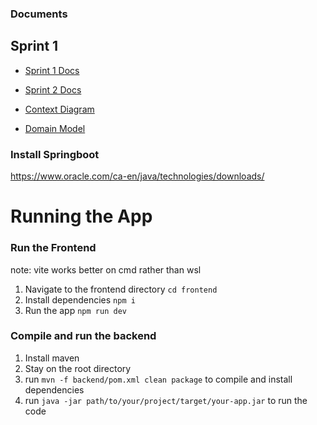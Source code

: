 ### Documents

## Sprint 1

- [Sprint 1 Docs](https://docs.google.com/document/d/1E1hDRnq1JdwVTNN4_kbrR4meCf0MkF0RAz2bThp6g8s/edit?usp=sharing)

- [Sprint 2 Docs](https://docs.google.com/document/d/1kGCXuvp9XKdKInSqQUDWFgDJl1enweDrMSPCZ8ve_ic/edit?tab=t.0)

- [Context Diagram](https://app.diagrams.net/#G1Jo-fCdNV0BeeOHu39IpNm5gcvtYM7EvU#%7B%22pageId%22%3A%22FhaqLYx5OxTo6mxjSn0A%22%7D)

- [Domain Model](https://app.diagrams.net/#G1Jo-fCdNV0BeeOHu39IpNm5gcvtYM7EvU#%7B%22pageId%22%3A%22FhaqLYx5OxTo6mxjSn0A%22%7D)

### Install Springboot

https://www.oracle.com/ca-en/java/technologies/downloads/

# Running the App

### Run the Frontend

note: vite works better on cmd rather than wsl

1. Navigate to the frontend directory `cd frontend`
2. Install dependencies `npm i`
3. Run the app `npm run dev`

### Compile and run the backend

1. Install maven
2. Stay on the root directory
3. run `mvn -f backend/pom.xml clean package` to compile and install dependencies
4. run `java -jar path/to/your/project/target/your-app.jar` to run the code